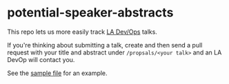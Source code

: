 # potential-speaker-abstracts

This repo lets us more easily track [LA Dev/Ops](http://meetup.com/ladevops)
talks.

If you're thinking about submitting a talk, create and then send a pull request
with your title and abstract under `/propsals/<your talk>` and an LA DevOp
will contact you.

See the [sample file](https://github.com/ladevops/potential-speaker-abstracts/tree/master/propals/sample.md) for an example.
